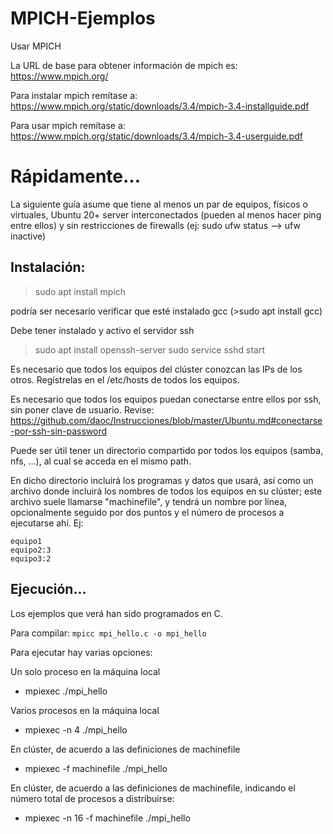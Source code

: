 # MPICH-Ejemplos
Usar MPICH

La URL de base para obtener información de mpich es: https://www.mpich.org/

Para instalar mpich remítase a: https://www.mpich.org/static/downloads/3.4/mpich-3.4-installguide.pdf

Para usar mpich remítase a: https://www.mpich.org/static/downloads/3.4/mpich-3.4-userguide.pdf

# Rápidamente...

La siguiente guía asume que tiene al menos un par de equipos, físicos o virtuales, Ubuntu 20+ server interconectados (pueden al menos hacer ping entre ellos) y sin restricciones de firewalls (ej: sudo ufw status --> ufw inactive)

## Instalación:

> sudo apt install mpich

podría ser necesario verificar que esté instalado gcc (>sudo apt install gcc)

Debe tener instalado y activo el servidor ssh

> sudo apt install openssh-server
> sudo service sshd start

Es necesario que todos los equipos del clúster conozcan las IPs de los otros. Regístrelas en el /etc/hosts de todos los equipos.

Es necesario que todos los equipos puedan conectarse entre ellos por ssh, sin poner clave de usuario. Revise: https://github.com/daoc/Instrucciones/blob/master/Ubuntu.md#conectarse-por-ssh-sin-password

Puede ser útil tener un directorio compartido por todos los equipos (samba, nfs, ...), al cual se acceda en el mismo path.

En dicho directorio incluirá los programas y datos que usará, así como un archivo donde incluirá los nombres de todos los equipos en su clúster; este archivo suele llamarse "machinefile", y tendrá un nombre por línea, opcionalmente seguido por dos puntos y el número de procesos a ejecutarse ahí. Ej:
```
equipo1
equipo2:3
equipo3:2
```
## Ejecución...

Los ejemplos que verá han sido programados en C.

Para compilar: `mpicc mpi_hello.c -o mpi_hello`

Para ejecutar hay varias opciones:

Un solo proceso en la máquina local

- mpiexec ./mpi_hello

Varios procesos en la máquina local

- mpiexec -n 4 ./mpi_hello

En clúster, de acuerdo a las definiciones  de machinefile

- mpiexec -f machinefile ./mpi_hello

En clúster, de acuerdo a las definiciones de machinefile, indicando el número total de procesos a distribuirse:

- mpiexec -n 16 -f machinefile ./mpi_hello



